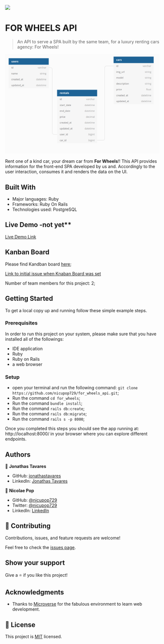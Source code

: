 ![](https://img.shields.io/badge/Microverse-blueviolet)

# FOR WHEELS API

> An API to serve a SPA built by the same team, for a luxury renting cars agency: For Wheels!

![screenshot](./app/assets/database_for_wheels.png)

Rent one of a kind car, your dream car from **For Wheels**!!
This API provides information for the front-end SPA developed by us and. Accordingly to the user interaction, consumes it and renders the data on the UI.

## Built With

- Major languages: Ruby
- Frameworks: Ruby On Rails
- Technologies used: PostgreSQL 

## Live Demo -not yet**

[Live Demo Link](https://livedemo.com)

## Kanban Board
Please find Kandban board [here](https://github.com/users/nicupop729/projects/3);

[Link to initial issue when Knaban Board was set](https://github.com/nicupop729/for_wheels_api/issues/20)

Number of team members for this project: 2;

## Getting Started

To get a local copy up and running follow these simple example steps.

### Prerequisites
In order to run this project on your system, please make sure that you have installed all of the followings:
 - IDE application
 - Ruby
 - Ruby on Rails
 - a web browser
### Setup

 - open your terminal and run the following command: `git clone https://github.com/nicupop729/for_wheels_api.git`;
 - Run the command `cd for_wheels`;
 - Run the command `bundle install`;
 - Run the command `rails db:create`;
 - Run the command `rails db:migrate`;
 - Run the command `rails s -p 8000`;

Once you completed this steps you should see the app running at: http://localhost:8000/ in your browser where you can explore different endpoints.

## Authors

👤 **Jonathas Tavares**

- GitHub: [jonathastavares](https://github.com/jonathastavares)
- LinkedIn: [Jonathas Tavares](https://www.linkedin.com/in/jonathas-tavares-24b8bba3/)

👤 **Nicolae Pop**

- GitHub: [@nicupop729](https://github.com/nicupop729)
- Twitter: [@nicupop729](https://twitter.com/nicupop729)
- LinkedIn: [LinkedIn](https://www.linkedin.com/in/nicolae-pop/)

## 🤝 Contributing

Contributions, issues, and feature requests are welcome!

Feel free to check the [issues page](../../issues/).

## Show your support

Give a ⭐️ if you like this project!

## Acknowledgments

- Thanks to [Microverse](https://www.microverse.org/) for the fabulous environment to learn web development.

## 📝 License

This project is [MIT](./MIT.md) licensed.
